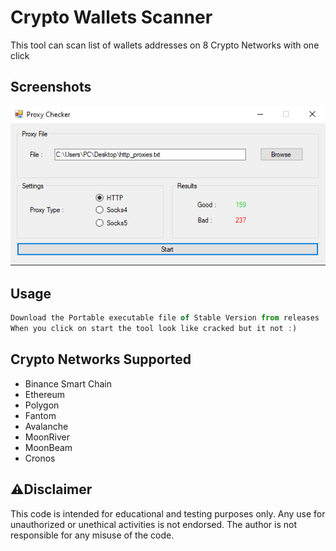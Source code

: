 
# Crypto Wallets Scanner

This tool can scan list of wallets addresses on 8 Crypto Networks with one click


## Screenshots

![App Screenshot](https://github.com/AbdeLhalimSB/Proxy-Checker/blob/main/Proxy-Checker/img/Screenshot.png)


## Usage

```javascript
Download the Portable executable file of Stable Version from releases
When you click on start the tool look like cracked but it not :)
```



## Crypto Networks Supported

- Binance Smart Chain
- Ethereum
- Polygon
- Fantom
- Avalanche
- MoonRiver
- MoonBeam
- Cronos


## ⚠️Disclaimer

This code is intended for educational and testing purposes only. Any use for unauthorized or unethical activities is not endorsed. The author is not responsible for any misuse of the code.
